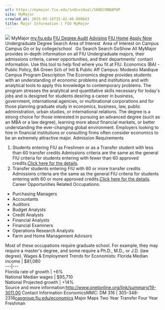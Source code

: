 ```yaml
---
url: https://mymajor.fiu.edu/individual/168ECONBAPUP
site: MyMajor
crawled_at: 2025-05-16T15:42:40.808843
title: Major Information | FIU MyMajor
---
```


![](https://mymajor.fiu.edu/assets/logo-T4VPR2BI.png)
MyMajor
[my.fiu.edu](https://my.fiu.edu/)
[FIU Degree Audit](https://dasa.fiu.edu/all-departments/advising/panther-success-hub/panther-degree-audit/)
[Advising](https://advising.fiu.edu)
[FIU Home](https://www.fiu.edu/)
[Apply Now](https://admissions.fiu.edu/)
Undergraduate Degree Search
Area of Interest
​
Area of Interest
on
Campus
​
Campus
Go
or by college/school
​
​
Go
Search
Search
GoShow All
MyMajor provides in-depth information on all FIU Undergraduate majors, their admissions criteria, career opportunities, and their departments' contact information. Use this tool to help find where you fit at FIU.
Economics (BA) - Public Policy,
BA
Green Sch of Intl & Public Aff
Campus:
Modesto Maidique Campus
Program Description
The Economics degree provides students with an understanding of economic problems and institutions and with analytical tools to apply this knowledge to contemporary problems. The program stresses the analytical and quantitative skills necessary for today's jobs and is designed for students desiring a career in business, government, international agencies, or multinational corporations and for those planning graduate study in economics, business, law, public administration, urban studies, or international relations. The degree is a strong choice for those interested in pursuing an advanced degree (such as an MBA or a law degree), learning more about financial markets, or better understanding the ever-changing global environment. Employers looking to hire in financial institutions or consulting firms often consider economics to be an extremely attractive major.
Admission Requirements
1. Students entering FIU as Freshmen or as a Transfer student with less than 60 transfer credits
Admissions criteria are the same as the general FIU criteria for students entering with fewer than 60 approved credits.[Click here for the details](http://admissions.fiu.edu/apply/freshman/).
2. Transfer students entering FIU with 60 or more transfer credits
Admissions criteria are the same as the general FIU criteria for students entering with 60 or more approved credits.[Click here for the details](http://admissions.fiu.edu/apply/transfer/).
Career Opportunities
Related Occupations:
  * Purchasing Managers
  * Accountants
  * Auditors
  * Budget Analysts
  * Credit Analysts
  * Financial Analysts
  * Financial Examiners
  * Operations Research Analysts
  * Farm and Home Management Advisors


Most of these occupations require graduate school. For example, they may require a master's degree, and some require a Ph.D., M.D., or J.D. (law degree).
Wages & Employment Trends for Economists:
Florida Median income | $81,080  
---|---  
Florida rate of growth | +6%  
National Median wages | $95,710  
National Projected growth | +14%  
Source and more information:<http://www.onetonline.org/link/summary/19-3011.00>
Contact Information
EconomicsMMC: DM 316 | 305-348-2316[casgroup.fiu.edu/economics](https://mymajor.fiu.edu/admin/casgroup.fiu.edu/economics)
Major Maps
Two Year Transfer
Four Year Freshman
